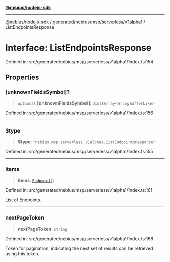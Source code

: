 [**@nebius/nodejs-sdk**](../../../../../../README.md)

---

[@nebius/nodejs-sdk](../../../../../../README.md) / [generated/nebius/msp/serverless/v1alpha1](../README.md) / ListEndpointsResponse

# Interface: ListEndpointsResponse

Defined in: src/generated/nebius/msp/serverless/v1alpha1/index.ts:154

## Properties

### \[unknownFieldsSymbol\]?

> `optional` **\[unknownFieldsSymbol\]**: `Uint8Array`\<`ArrayBufferLike`\>

Defined in: src/generated/nebius/msp/serverless/v1alpha1/index.ts:156

---

### $type

> **$type**: `"nebius.msp.serverless.v1alpha1.ListEndpointsResponse"`

Defined in: src/generated/nebius/msp/serverless/v1alpha1/index.ts:155

---

### items

> **items**: [`Endpoint`](Endpoint.md)[]

Defined in: src/generated/nebius/msp/serverless/v1alpha1/index.ts:161

List of Endpoints.

---

### nextPageToken

> **nextPageToken**: `string`

Defined in: src/generated/nebius/msp/serverless/v1alpha1/index.ts:166

Token for pagination, indicating the next set of results can be retrieved using this token.
